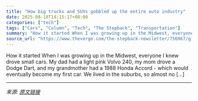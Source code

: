 ```yaml
---
title: "How big trucks and SUVs gobbled up the entire auto industry"
date: 2025-08-10T14:15:17+08:00
categories: ["tech"]
tags: ["Cars", "Column", "Tech", "The Stepback", "Transportation"]
summary: "How it started When I was growing up in the Midwest, everyone I knew drove small cars. My dad had a light pink Volvo 240, my mom drove a Dodge Dart, and my grandmother had a 1988 Honda Accord - which "
source_url: "https://www.theverge.com/the-stepback-newsletter/756967/giant-trucks-suvs-car-bloat"
---
```


How it started When I was growing up in the Midwest, everyone I knew drove small cars. My dad had a light pink Volvo 240, my mom drove a Dodge Dart, and my grandmother had a 1988 Honda Accord - which would eventually become my first car. We lived in the suburbs, so almost no [&#8230;]

---

*来源: [原文链接](https://www.theverge.com/the-stepback-newsletter/756967/giant-trucks-suvs-car-bloat)*
